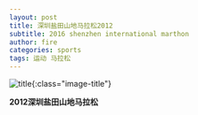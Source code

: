 ```yaml
---
layout: post
title: 深圳盐田山地马拉松2012
subtitle: 2016 shenzhen international marthon
author: fire
categories: sports 
tags: 运动 马拉松
---
```


![title](https://image.sideproject.cn/titlex/title_003.jpg){:class="image-title"}

**2012深圳盐田山地马拉松**

